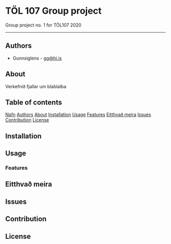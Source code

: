# TÖL 107 Group project
Group project no. 1 for TÖL107 2020
***

## Authors
* Gunnsiglens - gg@hi.is

## About
Verkefnið fjallar um blablalba

## Table of contents
[Nafn](#töl-107-group-project)
[Authors](#authors)
  [About](#about)
  [Installation](#installation)
  [Usage](#usage)
    [Features](#features)
  [Eitthvað meira](#eitthvað-meira)
[Issues](#issues)
[Contribution](#contribution)
[License](#license)

## Installation

## Usage

### Features

## Eitthvað meira

## Issues

## Contribution

## License
